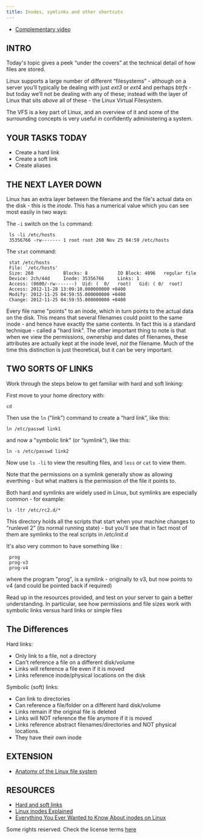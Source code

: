 ```yaml
---
title: Inodes, symlinks and other shortcuts
---
```



* [Complementary video](https://youtu.be/3WrBVRaNCqQ)

## INTRO

Today's topic gives a peek “under the covers” at the technical detail of how files are stored.

Linux supports a large number of different “filesystems” - although on a server you’ll typically be dealing with just _ext3_ or _ext4_  and perhaps _btrfs_ - but today we’ll not be dealing with any of these; instead with the layer of Linux that sits _above_ all of these - the Linux Virtual Filesystem.

The VFS is a key part of Linux, and an overview of it and some of the surrounding concepts is very useful in confidently administering a system.

## YOUR TASKS TODAY

* Create a hard link
* Create a soft link
* Create aliases

## THE NEXT LAYER DOWN

Linux has an extra layer between the filename and the file's actual data on the disk - this is the _inode_. This has a numerical value which you can see most easily in two ways:

The `-i` switch on the `ls` command:

     ls -li /etc/hosts
     35356766 -rw------- 1 root root 260 Nov 25 04:59 /etc/hosts

The `stat` command:

     stat /etc/hosts
     File: `/etc/hosts'
     Size: 260           Blocks: 8           IO Block: 4096   regular file
     Device: 2ch/44d     Inode: 35356766     Links: 1
     Access: (0600/-rw-------)  Uid: (  0/   root)   Gid: (	0/	root)
     Access: 2012-11-28 13:09:10.000000000 +0400
     Modify: 2012-11-25 04:59:55.000000000 +0400
     Change: 2012-11-25 04:59:55.000000000 +0400

Every file name "points" to an inode, which in turn points to the actual data on the disk. This means that several filenames could point to the same inode - and hence have exactly the same contents. In fact this is a standard technique - called a "hard link". The other important thing to note is that when we view the permissions, ownership and dates of filenames, these attributes are actually kept at the inode level, _not_ the filename. Much of the time this distinction is just theoretical, but it can be very important.

## TWO SORTS OF LINKS

Work through the steps below to get familiar with hard and soft linking:

First move to your home directory with:

`cd`

Then use the `ln` ("link") command to create a “hard link”, like this:

`ln /etc/passwd link1`

and now a "symbolic link" (or “symlink”), like this:

`ln -s /etc/passwd link2`

Now use `ls -li` to view the resulting files, and `less` or `cat` to view them.

Note that the permissions on a symlink generally show as allowing everthing - but what matters is the permission of the file it points to.

Both hard and symlinks are widely used in Linux, but symlinks are especially common - for example:

`ls -ltr /etc/rc2.d/*`

This directory holds all the scripts that start when your machine changes to “runlevel 2” (its normal running state) - but you'll see that in fact most of them are symlinks to the real scripts in _/etc/init.d_

It's also very common to have something like :

     prog
     prog-v3
     prog-v4

where the program "prog", is a symlink - originally to v3, but now points to v4 (and could be pointed back if required)

Read up in the resources provided, and test on your server to gain a better understanding. In particular, see how permissions and file sizes work with symbolic links versus hard links or simple files

## The Differences

Hard links:

* Only link to a file, not a directory
* Can't reference a file on a different disk/volume
* Links will reference a file even if it is moved
* Links reference inode/physical locations on the disk

Symbolic (soft) links:

* Can link to directories
* Can reference a file/folder on a different hard disk/volume
* Links remain if the original file is deleted
* Links will NOT reference the file anymore if it is moved
* Links reference abstract filenames/directories and NOT physical locations.
* They have their own inode

## EXTENSION

* [Anatomy of the Linux file system](https://developer.ibm.com/tutorials/l-linux-filesystem/)

## RESOURCES

* [Hard and soft links](http://linuxgazette.net/105/pitcher.html)
* [Linux inodes Explained](https://youtu.be/6KjMlm8hhFA)
* [Everything You Ever Wanted to Know About inodes on Linux](https://www.howtogeek.com/465350/everything-you-ever-wanted-to-know-about-inodes-on-linux/)

Some rights reserved. Check the license terms
[here](https://github.com/livialima/linuxupskillchallenge/blob/master/LICENSE)
